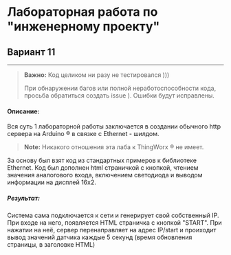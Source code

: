 # Лабораторная работа по "инженерному проекту"
## Вариант 11
-------------
> **Важно:** Код целиком ни разу не тестировался )))
> 
> При обнаружении багов или полной неработоспособности кода, просьба обратиться создать issue ). Ошибки будут исправлены.



#### Описание:
 Вся суть 1 лабораторной работы заключается в создании обычного http сервера на Arduino ® в связке с Ethernet - шилдом. 
 > **Note:** Никакого отношения эта лаба к ThingWorx ®  не имеет. 

За основу был взят код из стандартных примеров к библиотеке Ethernet. Код был дополнен html страничкой с кнопкой, чтением значения аналогового входа, включением светодиода и выводом информации на дисплей 16x2. 

##### Результат:
Система сама подключается к сети и генерирует свой собственный IP. При входе на него, появляется HTML страничка с кнопкой "START". При нажатии на неё, сервер перенаправляет на адрес IP/start и проиходит вывод значений датчика каждые 5 секунд (время обновления страницы, в заголовке HTML)
